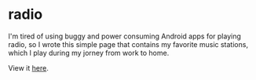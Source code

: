 radio
======

I'm tired of using buggy and power consuming Android apps for playing radio, so I wrote this simple page that contains my favorite music stations, which I play during my jorney from work to home.

View it [here](https://bit.ly/ms_radio).

